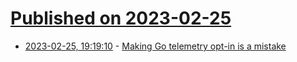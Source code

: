 # [Published on 2023-02-25](index.md)

* [2023-02-25, 19:19:10](https://lobste.rs/s/eyjoiw/making_go_telemetry_opt_is_mistake) - [Making Go telemetry opt-in is a mistake](https://twi.github.io/blog/making-go-telemetry-opt-in-is-a-mistake.html)
